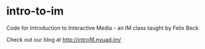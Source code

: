 # intro-to-im
Code for Introduction to Interactive Media - an IM class taught by Felix Beck

Check out our blog at http://intro16.nyuad.im/
